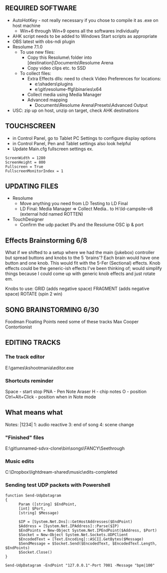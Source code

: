 
## REQUIRED SOFTWARE
- AutoHotKey - not really necessary if you chose to compile it as .exe on host machine
  + Win+6 through Win+9 opens all the softwares individually
- AHK script needs to be added to Windows Start scripts as appropriate
- OBS latest with obs-ndi plugin
- Resolume 7.1.0
  - To use new files:
    - Copy this Resolume\ folder into [destination]\Documents\Resolume Arena
    - Copy video clips etc. to SSD
  - To collect files:
    - Extra Effects dlls: need to check Video Preferences for locations: 
      - e:\shaders\plugins
      - e:\git\resolume-ffgl\binaries\x64
    - Collect media using Media Manager
    - Advanced mapping
      - Documents\Resolume Arena\Presets\Advanced Output
- USC: zip up on host, unzip on target, check AHK destinations

## TOUCHSCREEN
- in Control Panel, go to Tablet PC Settings to configure display options
- in Control Panel, Pen and Tablet settings also look helpful
- Update Main.cfg fullscreen settings ex.
```
ScreenWidth = 1280
ScreenHeight = 800
Fullscreen = True
FullscreenMonitorIndex = 1
```

## UPDATING FILES
- Resolume
  - Move anything you need from LD Testing to LD Final
  - LD Final: Media Manager => Collect Media.. to H:\ld-campsite-v8 (external hdd named ROTTEN)
- TouchDesigner
  - Confirm the udp packet IPs and the Resolume OSC ip & port

## Effects Brainstorming 6/8
What if we shifted to a setup where we had the main (jukebox) controller but spread buttons and knobs to the 5 'brains'? Each brain would have one button and one knob. This would fit with the 5-Fer (Sectional) effects. Knob effects could be the generic-ish effects I've been thinking of; would simplify things because I could come up with generic knob effects and just rotate em.

Knobs to use:
GRID (adds negative space)
FRAGMENT (adds negative space)
ROTATE (spin 2 win)

## SONG BRAINSTORMING 6/30
Foodman
Floating Points need some of these tracks
Max Cooper
Contortionist



## EDITING TRACKS
### The track editor
E:\games\kshootmania\editor.exe

### Shortcuts reminder
Space - start stop
PNA - Pen Note Araser
H - chip notes
O - position
Ctrl+Alt+Click - position when in Note mode

## What means what
Notes:
|1234|
1: audio reactive
3: end of song
4: scene change

### "Finished" files
E:\git\unnamed-sdvx-clone\bin\songs\FANCY\Seethrough

### Music edits
C:\Dropbox\lightdream-shared\music\edits-completed

### Sending test UDP packets with Powershell
```
function Send-UdpDatagram
{
      Param ([string] $EndPoint,
      [int] $Port,
      [string] $Message)

      $IP = [System.Net.Dns]::GetHostAddresses($EndPoint)
      $Address = [System.Net.IPAddress]::Parse($IP)
      $EndPoints = New-Object System.Net.IPEndPoint($Address, $Port)
      $Socket = New-Object System.Net.Sockets.UDPClient
      $EncodedText = [Text.Encoding]::ASCII.GetBytes($Message)
      $SendMessage = $Socket.Send($EncodedText, $EncodedText.Length, $EndPoints)
      $Socket.Close()
}

Send-UdpDatagram -EndPoint "127.0.0.1"-Port 7001 -Message "bpm|100"
```
